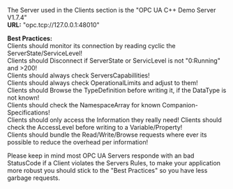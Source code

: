 The Server used in the Clients section is the "OPC UA C++ Demo Server V1.7.4"  
**URL:** "opc.tcp://127.0.0.1:48010"  

**Best Practices:**  
Clients should monitor its connection by reading cyclic the ServerState/ServiceLevel!  
Clients should Disconnect if ServerState or ServicLevel is not "0:Running" and >200!  
Clients should always check ServersCapabillities!  
Clients should always check OperationalLimits and adjust to them!  
Clients should Browse the TypeDefinition before writing it, if the DataType is not known!  
Clients should check the NamespaceArray for known Companion-Specifications!  
Clients should only access the Information they really need!
Clients should check the AccessLevel before writing to a Variable/Property!  
Clients should bundle the Read/Write/Browse requests where ever its possible to reduce the overhead per information!  
  
Please keep in mind most OPC UA Servers responde with an bad StatusCode if a Client violates the Servers Rules, to make your application more robust you should stick to the "Best Practices" so you have less garbage requests.  
  
